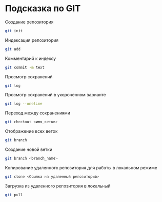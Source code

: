 # Подсказка по GIT

Создание репозитория 
```sh
git init
```
Индексация репозитория
```sh
git add
```
Комментарий к индексу
```sh
git commit -m text
```
Просмотр сохранений 
```sh
git log
```
Просмотр сохранений в укороченном варианте
```sh
git log --oneline
```
Переход между сохранениями 
```sh
git checkout <имя_ветки>
```

Отображение всех веток
```sh
git branch
```
Создание новой ветки
```sh
git branch <branch_name>
```

Копирование удаленного репозитория для работы в локальном режиме
```sh
git clone <Ссылка на удаленный репозиторий>
```

Загрузка из удаленного репозитория в локальный
```sh
git pull
```
